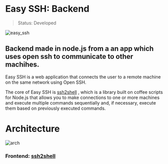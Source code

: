 # Easy SSH: Backend

> Status: Developed


![easy_ssh](https://user-images.githubusercontent.com/76015450/178142965-7970d8c4-a2e9-4e0b-8b5d-af85ad59c9b7.png)


##  Backend made in node.js from a an app which uses open ssh to communicate to other machihes.

Easy SSH is a web application that connects the user to a remote machine on the same network using Open SSH.

The core of Easy SSH is <a href="https://www.npmjs.com/package/ssh2shell">ssh2shell</a> , which is a library built on coffee scripts for Node.js that allows
you to make connections to one or more machines and execute multiple commands sequentially and, if necessary, execute them based on previously executed commands.

# Architecture

![arch](https://user-images.githubusercontent.com/76015450/178143093-0bb96b57-0ae5-4797-b7d0-52e3a90690c1.png)


### Frontend: <a href="https://github.com/ValdoMpinga/Easy_SSH_GUI_Frontend">ssh2shell</a>
